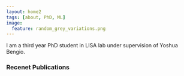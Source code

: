 ```yaml
---
layout: home2
tags: [about, PhD, ML]
image:
  feature: random_grey_variations.png
---
```


I am a third year PhD student in LISA lab under supervision of Yoshua Bengio.

### Recenet Publications

